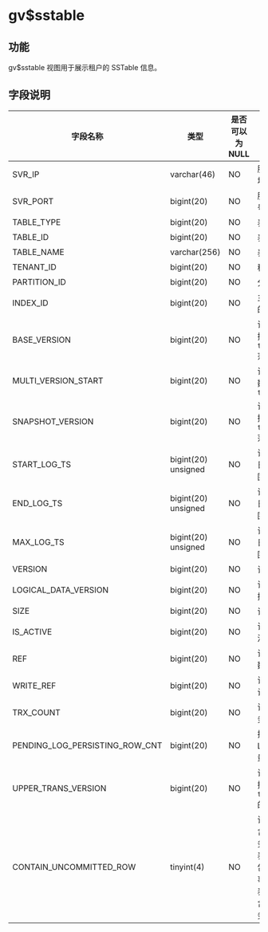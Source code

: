 gv$sstable 
===============================



功能 
-----------------------

gv$sstable 视图用于展示租户的 SSTable 信息。

字段说明 
-------------------------



|              字段名称              |         类型          | 是否可以为 NULL |                                                                               描述                                                                               |
|--------------------------------|---------------------|------------|----------------------------------------------------------------------------------------------------------------------------------------------------------------|
| SVR_IP                         | varchar(46)         | NO         | 服务器的 IP 地址                                                                                                                                                     |
| SVR_PORT                       | bigint(20)          | NO         | 服务器的端口号                                                                                                                                                        |
| TABLE_TYPE                     | bigint(20)          | NO         | 表的类型                                                                                                                                                           |
| TABLE_ID                       | bigint(20)          | NO         | 表 ID                                                                                                                                                           |
| TABLE_NAME                     | varchar(256)        | NO         | 表名                                                                                                                                                             |
| TENANT_ID                      | bigint(20)          | NO         | 租户 ID                                                                                                                                                          |
| PARTITION_ID                   | bigint(20)          | NO         | 分区 ID                                                                                                                                                          |
| INDEX_ID                       | bigint(20)          | NO         | 主表或索引表的 ID                                                                                                                                                     |
| BASE_VERSION                   | bigint(20)          | NO         | 该表中存储数据的 `trans_version` 范围的最小值                                                                                                                                |
| MULTI_VERSION_START            | bigint(20)          | NO         | 该表中多版本数据的起始 `trans_version`                                                                                                                                    |
| SNAPSHOT_VERSION               | bigint(20)          | NO         | 该表中存储数据的 `trans_version` 范围的最大值                                                                                                                                |
| START_LOG_TS                   | bigint(20) unsigned | NO         | 该表中数据的日志时间戳范围的左边界                                                                                                                                              |
| END_LOG_TS                     | bigint(20) unsigned | NO         | 该表中数据的日志时间戳范围的右边界                                                                                                                                              |
| MAX_LOG_TS                     | bigint(20) unsigned | NO         | 该表中数据的日志时间戳范围的最大值                                                                                                                                              |
| VERSION                        | bigint(20)          | NO         | 该表的版本                                                                                                                                                          |
| LOGICAL_DATA_VERSION           | bigint(20)          | NO         | 该表的逻辑数据版本                                                                                                                                                      |
| SIZE                           | bigint(20)          | NO         | 该表的大小                                                                                                                                                          |
| IS_ACTIVE                      | bigint(20)          | NO         | 该表是否处于活跃状态                                                                                                                                                     |
| REF                            | bigint(20)          | NO         | 该表引用的计数                                                                                                                                                        |
| WRITE_REF                      | bigint(20)          | NO         | 该表写引用的计数                                                                                                                                                       |
| TRX_COUNT                      | bigint(20)          | NO         | 该表上活跃事务的数量                                                                                                                                                     |
| PENDING_LOG_PERSISTING_ROW_CNT | bigint(20)          | NO         | 持久化 Redo Log 的回收数量                                                                                                                                             |
| UPPER_TRANS_VERSION            | bigint(20)          | NO         | 该表中存储数据的 `trans_version` 的上限                                                                                                                                   |
| CONTAIN_UNCOMMITTED_ROW        | tinyint(4)          | NO         | 该表中是否包含未提交的事务行： * 0：表示该表中不包含未提交的事务行   * 1：表示该表中包含未提交的事务行    |


